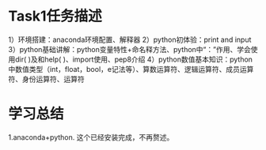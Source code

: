 Task1任务描述
====
   1）环境搭建：anaconda环境配置、解释器
   2）python初体验：print and input
   3）python基础讲解：python变量特性+命名释方法、python中“：”作用、学会使用dir( )及和help( )、import使用、pep8介绍
   4）python数值基本知识：python中数值类型（int，float，bool，e记法等）、算数运算符、逻辑运算符、成员运算符、身份运算符、运算符

# 学习总结
1.anaconda+python. 这个已经安装完成，不再赘述。
